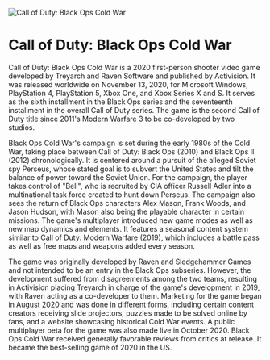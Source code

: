 ![Call of Duty: Black Ops Cold War](https://gamesadda.in/wp-content/uploads/2020/10/Call-of-Duty-Black-Ops-Cold-War-Wiki-Guide.jpg)

# Call of Duty: Black Ops Cold War

Call of Duty: Black Ops Cold War is a 2020 first-person shooter video game developed by Treyarch and Raven Software and published by Activision. It was released worldwide on November 13, 2020, for Microsoft Windows, PlayStation 4, PlayStation 5, Xbox One, and Xbox Series X and S. It serves as the sixth installment in the Black Ops series and the seventeenth installment in the overall Call of Duty series. The game is the second Call of Duty title since 2011's Modern Warfare 3 to be co-developed by two studios.

Black Ops Cold War's campaign is set during the early 1980s of the Cold War, taking place between Call of Duty: Black Ops (2010) and Black Ops II (2012) chronologically. It is centered around a pursuit of the alleged Soviet spy Perseus, whose stated goal is to subvert the United States and tilt the balance of power toward the Soviet Union. For the campaign, the player takes control of "Bell", who is recruited by CIA officer Russell Adler into a multinational task force created to hunt down Perseus. The campaign also sees the return of Black Ops characters Alex Mason, Frank Woods, and Jason Hudson, with Mason also being the playable character in certain missions. The game's multiplayer introduced new game modes as well as new map dynamics and elements. It features a seasonal content system similar to Call of Duty: Modern Warfare (2019), which includes a battle pass as well as free maps and weapons added every season.

The game was originally developed by Raven and Sledgehammer Games and not intended to be an entry in the Black Ops subseries. However, the development suffered from disagreements among the two teams, resulting in Activision placing Treyarch in charge of the game's development in 2019, with Raven acting as a co-developer to them. Marketing for the game began in August 2020 and was done in different forms, including certain content creators receiving slide projectors, puzzles made to be solved online by fans, and a website showcasing historical Cold War events. A public multiplayer beta for the game was also made live in October 2020. Black Ops Cold War received generally favorable reviews from critics at release. It became the best-selling game of 2020 in the US.

